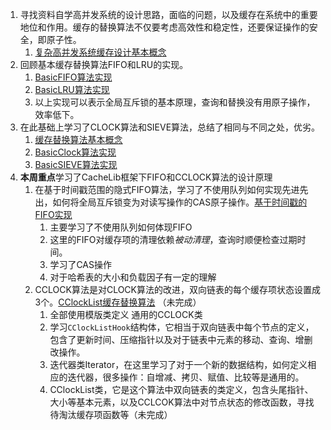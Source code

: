 1. 寻找资料自学高并发系统的设计思路，面临的问题，以及缓存在系统中的重要地位和作用。缓存的替换算法不仅要考虑高效性和稳定性，还要保证操作的安全，即原子性。
	1. [复杂高并发系统缓存设计基本概念](../基础概念/复杂高并发系统缓存设计基本概念.md) 
2. 回顾基本缓存替换算法FIFO和LRU的实现。
	1. [BasicFIFO算法实现](../Basic-Replacement-Algorithm/BasicFIFO算法实现.md) 
	2. [BasicLRU算法实现](../Basic-Replacement-Algorithm/BasicLRU算法实现.md) 
	3. 以上实现可以表示全局互斥锁的基本原理，查询和替换没有用原子操作，效率低下。
3. 在此基础上学习了CLOCK算法和SIEVE算法，总结了相同与不同之处，优劣。
	1. [缓存替换算法基本概念](../基础概念/缓存替换算法基本概念.md) 
	2. [BasicClock算法实现](../Basic-Replacement-Algorithm/BasicClock算法实现.md) 
	3. [BasicSIEVE算法实现](../Basic-Replacement-Algorithm/BasicSIEVE算法实现.md) 
4. **本周重点**学习了CacheLib框架下FIFO和CCLOCK算法的设计原理
	1. 在基于时间戳范围的隐式FIFO算法，学习了不使用队列如何实现先进先出，如何将全局互斥锁变为对读写操作的CAS原子操作。[基于时间戳的FIFO实现](../CacheLib-Replacement-Algorithm/基于时间戳的FIFO实现.md) 
		1. 主要学习了不使用队列如何体现FIFO
		2. 这里的FIFO对缓存项的清理依赖*被动清理*，查询时顺便检查过期时间。
		3. 学习了CAS操作
		4. 对于哈希表的大小和负载因子有一定的理解
	2. CCLOCK算法是对CLOCK算法的改进，双向链表的每个缓存项状态设置成3个。[CClockList缓存替换算法](../CacheLib-Replacement-Algorithm/CClockList缓存替换算法.md) （未完成）
		1. 全部使用模版类定义 通用的CCLOCK类
		2. 学习`CClockListHook`结构体，它相当于双向链表中每个节点的定义，包含了更新时间、压缩指针以及对于链表中元素的移动、查询、增删改操作。
		3. 迭代器类Iterator，在这里学习了对于一个新的数据结构，如何定义相应的迭代器，很多操作：自增减、拷贝、赋值、比较等是通用的。
		4. CClockList类，它是这个算法中双向链表的类定义，包含头尾指针、大小等基本元素，以及CCLCOK算法中对节点状态的修改函数，寻找待淘汰缓存项函数等（未完成）
